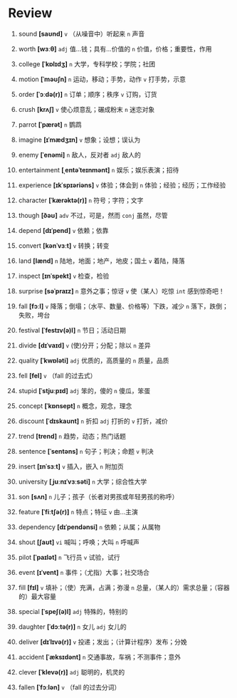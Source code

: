 # Review
1. sound **[saʊnd]** `v` （从噪音中）听起来 `n` 声音

2. worth **[wɜːθ]** `adj` 值...钱；具有...价值的 `n` 价值，价格；重要性，作用

3. college **[ˈkɒlɪdʒ]** `n` 大学，专科学校；学院；社团

4. motion **[ˈməʊʃn]** `n` 运动，移动；手势，动作 `v` 打手势，示意

5. order **[ˈɔːdə(r)]** `n` 订单；顺序；秩序 `v` 订购，订货

6. crush **[krʌʃ]** `v` 使心烦意乱；碾成粉末 `n` 迷恋对象

7. parrot **[ˈpærət]** `n` 鹦鹉

8. imagine **[ɪˈmædʒɪn]** `v` 想象；设想；误认为

9. enemy **[ˈenəmi]** `n` 敌人，反对者 `adj` 敌人的

10. entertainment **[ˌentəˈteɪnmənt]** `n` 娱乐；娱乐表演；招待

11. experience **[ɪkˈspɪəriəns]** `v` 体验；体会到 `n` 体验；经验；经历；工作经验

12. character **[ˈkærəktə(r)]** `n` 符号；字符；文字

13. though **[ðəʊ]** `adv` 不过，可是，然而 `conj` 虽然，尽管

14. depend **[dɪˈpend]** `v` 依赖；依靠

15. convert **[kənˈvɜːt]** `v` 转换；转变

16. land **[lænd]** `n` 陆地，地面；地产，地皮；国土 `v` 着陆，降落

17. inspect **[ɪnˈspekt]** `v` 检查，检验

18. surprise **[səˈpraɪz]** `n` 意外之事；惊讶 `v` 使（某人）吃惊 `int` 感到惊奇吧！

19. fall **[fɔːl]** `v` 降落；倒塌；（水平、数量、价格等）下跌，减少 `n` 落下，跌倒；失败，垮台

20. festival **[ˈfestɪv(ə)l]** `n` 节日；活动日期

21. divide **[dɪˈvaɪd]** `v` (使)分开；分配；除以 `n` 差异

22. quality **[ˈkwɒləti]** `adj` 优质的，高质量的 `n` 质量，品质

23. fell **[fel]** `v` （fall 的过去式）

24. stupid **[ˈstjuːpɪd]** `adj` 笨的，傻的 `n` 傻瓜，笨蛋

25. concept **[ˈkɒnsept]** `n` 概念，观念，理念

26. discount **[ˈdɪskaʊnt]** `n` 折扣 `adj` 打折的 `v` 打折，减价

27. trend **[trend]** `n` 趋势，动态；热门话题

28. sentence **[ˈsentəns]** `n` 句子；判决；命题 `v` 判决

29. insert **[ɪnˈsɜːt]** `v` 插入，嵌入 `n` 附加页

30. university **[ˌjuːnɪˈvɜːsəti]** `n` 大学；综合性大学

31. son **[sʌn]** `n` 儿子；孩子（长者对男孩或年轻男孩的称呼）

32. feature **[ˈfiːtʃə(r)]** `n` 特点；特征 `v` 由...主演

33. dependency **[dɪˈpendənsi]** `n` 依赖；从属；从属物

34. shout **[ʃaʊt]** `vi` 喊叫；呼唤；大叫 `n` 呼喊声

35. pilot **[ˈpaɪlət]** `n` 飞行员 `v` 试验，试行

36. event **[ɪˈvent]** `n` 事件；（尤指）大事；社交场合

37. fill **[fɪl]** `v` 填补；（使）充满，占满；弥漫 `n` 总量，（某人的）需求总量；（容器的）最大容量

38. special **[ˈspeʃ(ə)l]** `adj` 特殊的，特别的

39. daughter **[ˈdɔːtə(r)]** `n` 女儿 `adj` 女儿的

40. deliver **[dɪˈlɪvə(r)]** `v` 投递；发出；（计算计程序）发布；分娩

41. accident **[ˈæksɪdənt]** `n` 交通事故，车祸；不测事件；意外

42. clever **[ˈklevə(r)]** `adj` 聪明的，机灵的

43. fallen **[ˈfɔːlən]** `v` （fall 的过去分词）

